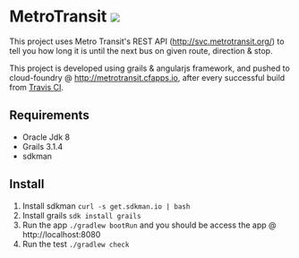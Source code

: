 # MetroTransit [<img src="https://travis-ci.org/saravanakumar-periyasamy/metroTransit.svg?branch=master">](https://travis-ci.org/saravanakumar-periyasamy/metroTransit)

This project uses Metro Transit's REST API (http://svc.metrotransit.org/) to tell you how long it is until the next bus on given route, direction & stop.

This project is developed using grails & angularjs framework, and pushed to cloud-foundry @ http://metrotransit.cfapps.io, after every successful build from [Travis CI](https://travis-ci.org/saravanakumar-periyasamy/metroTransit).

## Requirements

* Oracle Jdk 8
* Grails 3.1.4
* sdkman
 

## Install

1. Install sdkman `curl -s get.sdkman.io | bash`
2. Install grails `sdk install grails`
3. Run the app `./gradlew bootRun` and you should be access the app @ http://localhost:8080
4. Run the test `./gradlew check`